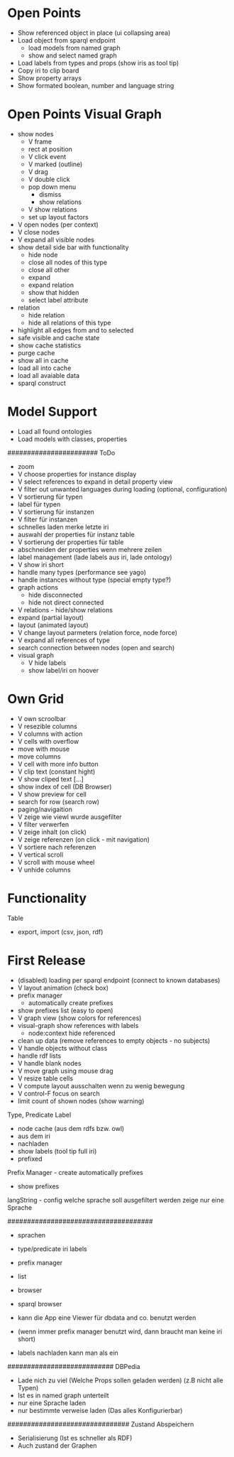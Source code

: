 # Open Points

* Show referenced object in place (ui collapsing area)
* Load object from sparql endpoint
    * load models from named graph
    * show and select named graph
* Load labels from types and props (show iris as tool tip)
* Copy iri to clip board
* Show property arrays
* Show formated boolean, number and language string

# Open Points Visual Graph

* show nodes
   * V frame
   * rect at position
   * V click event
   * V marked (outline)
   * V drag
   * V double click
   * pop down menu
      * dismiss
      * show relations
   * V show relations
   * set up layout factors
* V open nodes (per context)
* V close nodes
* V expand all visible nodes
* show detail side bar with functionality
  * hide node
  * close all nodes of this type
  * close all other
  * expand
  * expand relation
  * show that hidden
  * select label attribute 
* relation
  * hide relation
  * hide all relations of this type
* highlight all edges from and to selected
* safe visible and cache state
* show cache statistics
* purge cache
* show all in cache
* load all into cache
* load all avaiable data
* sparql construct

# Model Support

* Load all found ontologies
* Load models with classes, properties


#######################
ToDo
- zoom
- V choose properties for instance display
- V select references to expand in detail property view
- V filter out unwanted languages during loading (optional, configuration)
- V sortierung für typen
- label für typen
- V sortierung für instanzen
- V filter für instanzen
- schnelles laden merke letzte iri
- auswahl der properties für instanz table
- V sortierung der properties für table
- abschneiden der properties wenn mehrere zeilen
- label management (lade labels aus iri, lade ontology)
- V show iri short
- handle many types (performance see yago)
- handle instances without type (special empty type?)
- graph actions
    - hide disconnected
    - hide not direct connected
- V relations - hide/show relations
- expand (partial layout)
- layout (animated layout)
- V change layout parmeters (relation force, node force)
- V expand all references of type
- search connection between nodes (open and search)
- visual graph 
   - V hide labels
   - show label/iri on hoover

# Own Grid
- V own scroolbar
- V resezible columns
- V columns with action
- V cells with overflow
- move with mouse
- move columns
- V cell with more info button
- V clip text (constant hight)
- V show cliped text [...]
- show index of cell
(DB Browser) 
- V show preview for cell
- search for row (search row)
- paging/navigaition
- V zeige wie viewl wurde ausgefilter
- V filter verwerfen
- V zeige inhalt (on click)
- V zeige referenzen (on click - mit navigation)
- V sortiere nach referenzen
- V vertical scroll
- V scroll with mouse wheel
- V unhide columns


# Functionality

Table
- export, import (csv, json, rdf)

# First Release
- (disabled) loading per sparql endpoint (connect to known databases)
- V layout animation (check box)
- prefix manager
   - automatically create prefixes
- show prefixes list (easy to open)
- V graph view (show colors for references)
- visual-graph show references with labels
  - node:context hide referenced
- clean up data (remove references to empty objects - no subjects)
- V handle objects without class
- handle rdf lists
- V handle blank nodes
- V move graph using mouse drag
- V resize table cells
- V compute layout ausschalten wenn zu wenig bewegung
- V control-F focus on search
- limit count of shown nodes (show warning)

Type, Predicate Label
- node cache (aus dem rdfs bzw. owl)
- aus dem iri
- nachladen
- show labels (tool tip full iri)
- prefixed

Prefix Manager - create automatically prefixes
- show prefixes


langString - config welche sprache soll ausgefiltert werden
zeige nur eine Sprache

#####################################
- sprachen
- type/predicate iri labels
- prefix manager
- list
- browser
- sparql browser
- kann die App eine Viewer für dbdata and co. benutzt werden

- (wenn immer prefix manager benutzt wird, dann braucht man keine iri short)
- labels nachladen kann man als ein

###########################
DBPedia

- Lade nich zu viel (Welche Props sollen geladen werden)
 (z.B nicht alle Typen)
- Ist es in named graph unterteilt
- nur eine Sprache laden
- nur bestimmte verweise laden
(Das alles Konfigurierbar)

###############################
Zustand Abspeichern

- Serialisierung (Ist es schneller als RDF)
- Auch zustand der Graphen

